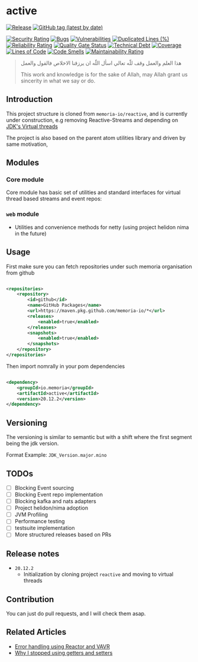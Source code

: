 # active

[![Release](https://github.com/memoria-io/active/workflows/Release/badge.svg)](https://github.com/memoria-io/active/actions?query=workflow%3ARelease)
[![GitHub tag (latest by date)](https://img.shields.io/github/v/tag/memoria-io/active?label=Version&logo=github)](https://github.com/orgs/memoria-io/packages?repo_name=active)

[![Security Rating](https://sonarcloud.io/api/project_badges/measure?project=memoria-io_active&metric=security_rating)](https://sonarcloud.io/summary/new_code?id=memoria-io_active)
[![Bugs](https://sonarcloud.io/api/project_badges/measure?project=memoria-io_active&metric=bugs)](https://sonarcloud.io/summary/new_code?id=memoria-io_active)
[![Vulnerabilities](https://sonarcloud.io/api/project_badges/measure?project=memoria-io_active&metric=vulnerabilities)](https://sonarcloud.io/summary/new_code?id=memoria-io_active)
[![Duplicated Lines (%)](https://sonarcloud.io/api/project_badges/measure?project=memoria-io_active&metric=duplicated_lines_density)](https://sonarcloud.io/summary/new_code?id=memoria-io_active)
[![Reliability Rating](https://sonarcloud.io/api/project_badges/measure?project=memoria-io_active&metric=reliability_rating)](https://sonarcloud.io/summary/new_code?id=memoria-io_active)
[![Quality Gate Status](https://sonarcloud.io/api/project_badges/measure?project=memoria-io_active&metric=alert_status)](https://sonarcloud.io/summary/new_code?id=memoria-io_active)
[![Technical Debt](https://sonarcloud.io/api/project_badges/measure?project=memoria-io_active&metric=sqale_index)](https://sonarcloud.io/summary/new_code?id=memoria-io_active)
[![Coverage](https://sonarcloud.io/api/project_badges/measure?project=memoria-io_active&metric=coverage)](https://sonarcloud.io/summary/new_code?id=memoria-io_active)
[![Lines of Code](https://sonarcloud.io/api/project_badges/measure?project=memoria-io_active&metric=ncloc)](https://sonarcloud.io/summary/new_code?id=memoria-io_active)
[![Code Smells](https://sonarcloud.io/api/project_badges/measure?project=memoria-io_active&metric=code_smells)](https://sonarcloud.io/summary/new_code?id=memoria-io_active)
[![Maintainability Rating](https://sonarcloud.io/api/project_badges/measure?project=memoria-io_active&metric=sqale_rating)](https://sonarcloud.io/summary/new_code?id=memoria-io_active)


> هذا العلم والعمل وقف للّه تعالي اسأل اللّه ان يرزقنا الاخلاص فالقول والعمل
>
> This work and knowledge is for the sake of Allah, may Allah grant us sincerity in what we say or do.

## Introduction

This project structure is cloned from `memoria-io/reactive`, and is currently under construction, e.g removing
Reactive-Streams and depending on [JDK's Virtual threads](https://openjdk.org/jeps/444)

The project is also based on the parent atom utilities library and driven by same motivation,

## Modules

### Core module

Core module has basic set of utilities and standard interfaces for virtual thread based streams and event repos:

### `web` module

* Utilities and convenience methods for netty (using project helidon nima in the future)

## Usage

First make sure you can fetch repositories under such memoria organisation from github

```xml

<repositories>
    <repository>
        <id>github</id>
        <name>GitHub Packages</name>
        <url>https://maven.pkg.github.com/memoria-io/*</url>
        <releases>
            <enabled>true</enabled>
        </releases>
        <snapshots>
            <enabled>true</enabled>
        </snapshots>
    </repository>
</repositories>

```

Then import nomrally in your pom dependencies

```xml

<dependency>
    <groupId>io.memoria</groupId>
    <artifactId>active</artifactId>
    <version>20.12.2</version>
</dependency>
```

## Versioning

The versioning is similar to semantic but with a shift where the first segment being the jdk version.

Format Example: `JDK_Version.major.mino`

## TODOs

* [ ] Blocking Event sourcing
* [ ] Blocking Event repo implementation
* [ ] Blocking kafka and nats adapters
* [ ] Project helidon/nima adoption
* [ ] JVM Profiling
* [ ] Performance testing
* [ ] testsuite implementation
* [ ] More structured releases based on PRs

## Release notes

* `20.12.2`
    * Initialization by cloning project `reactive` and moving to virtual threads

## Contribution

You can just do pull requests, and I will check them asap.

## Related Articles

* [Error handling using Reactor and VAVR](https://marmoush.com/2019/11/12/Error-Handling.html)
* [Why I stopped using getters and setters](https://marmoush.com/2019/12/13/stopped-using-getters-and-setters.html)
